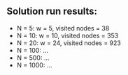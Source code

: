 ## Solution run results:

* N = 5: w = 5, visited nodes = 38
* N = 10: w = 10, visited nodes = 353
* N = 20: w = 24, visited nodes = 923
* N = 100: ...
* N = 500: ...
* N = 1000: ...




